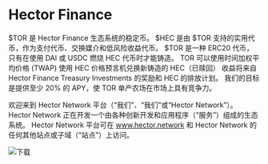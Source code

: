 # Hector Finance

$TOR 是 Hector Finance 生态系统的稳定币。 $HEC 是由 $TOR 支持的实用代币，作为支付代币、交换媒介和低风险收益代币。
$TOR 是一种 ERC20 代币，只有在使用 DAI 或 USDC 燃烧 HEC 代币时才能铸造。 TOR 可以使用时间加权平均价格 (TWAP) 使用 HEC 价格预言机兑换新铸造的 HEC（已赎回）
收益将来自 Hector Finance Treasury Investments 的奖励和 HEC 的排放计划。 我们的目标是提供至少 20% 的 APY，使 TOR 单产农场在市场上具有竞争力。

欢迎来到 Hector Network 平台（“我们”、“我们”或“Hector Network”）。 Hector Network 正在开发一个由各种创新开发和应用程序（“服务”）组成的生态系统。 Hector Network 平台可在 www.hector.network 和 Hector Network 的任何其他站点或子域（“站点”）上访问。

![下载](\下载.jpg)
